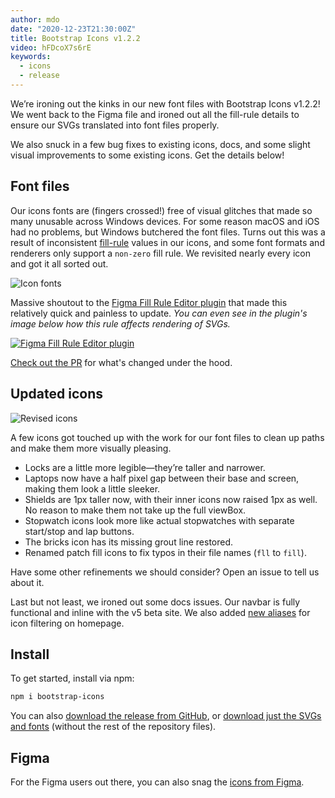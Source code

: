 ```yaml
---
author: mdo
date: "2020-12-23T21:30:00Z"
title: Bootstrap Icons v1.2.2
video: hFDcoX7s6rE
keywords:
  - icons
  - release
---
```


We’re ironing out the kinks in our new font files with Bootstrap Icons v1.2.2! We went back to the Figma file and ironed out all the fill-rule details to ensure our SVGs translated into font files properly.

We also snuck in a few bug fixes to existing icons, docs, and some slight visual improvements to some existing icons. Get the details below!

## Font files

Our icons fonts are (fingers crossed!) free of visual glitches that made so many unusable across Windows devices. For some reason macOS and iOS had no problems, but Windows butchered the font files. Turns out this was a result of inconsistent [fill-rule](https://developer.mozilla.org/en-US/docs/Web/SVG/Attribute/fill-rule) values in our icons, and some font formats and renderers only support a `non-zero` fill rule. We revisited nearly every icon and got it all sorted out.

![Icon fonts](/assets/img/2020/12/icons-font-index.png)

Massive shoutout to the [Figma Fill Rule Editor plugin](https://www.figma.com/community/plugin/771155994770327940) that made this relatively quick and painless to update. _You can even see in the plugin's image below how this rule affects rendering of SVGs._

[![Figma Fill Rule Editor plugin](/assets/img/2020/12/figma-fill-rule-editor.png)](https://www.figma.com/community/plugin/771155994770327940)

[Check out the PR](https://github.com/twbs/icons/pull/552) for what's changed under the hood.

## Updated icons

![Revised icons](/assets/img/2020/12/icons-realigned.png)

A few icons got touched up with the work for our font files to clean up paths and make them more visually pleasing.

- Locks are a little more legible—they’re taller and narrower.
- Laptops now have a half pixel gap between their base and screen, making them look a little sleeker.
- Shields are 1px taller now, with their inner icons now raised 1px as well. No reason to make them not take up the full viewBox.
- Stopwatch icons look more like actual stopwatches with separate start/stop and lap buttons.
- The bricks icon has its missing grout line restored.
- Renamed patch fill icons to fix typos in their file names (`fll` to `fill`).

Have some other refinements we should consider? Open an issue to tell us about it.

Last but not least, we ironed out some docs issues. Our navbar is fully functional and inline with the v5 beta site. We also added [new aliases](https://github.com/twbs/icons/pull/561) for icon filtering on homepage.

## Install

To get started, install via npm:

```sh
npm i bootstrap-icons
```

You can also [download the release from GitHub](https://github.com/twbs/icons/releases/tag/v1.2.2), or [download just the SVGs and fonts](https://github.com/twbs/icons/releases/download/v1.2.2/bootstrap-icons-1.2.2.zip) (without the rest of the repository files).

## Figma

For the Figma users out there, you can also snag the [icons from Figma](https://www.figma.com/file/0fjzjlmwMsHJ0Mgj51j444/Bootstrap-Icons-v1.2.2?node-id=0%3A1).
